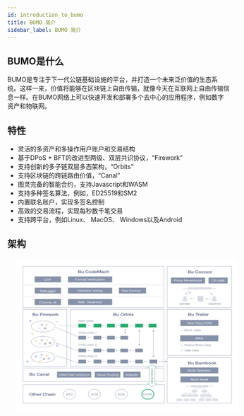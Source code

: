 ```yaml
---
id: introduction_to_bumo
title: BUMO 简介
sidebar_label: BUMO 简介
---
```



## BUMO是什么

BUMO是专注于下一代公链基础设施的平台，并打造一个未来泛价值的生态系统。这样一来，价值将能够在区块链上自由传输，就像今天在互联网上自由传输信息一样。在BUMO网络上可以快速开发和部署多个去中心的应用程序，例如数字资产和物联网。

## 特性

- 灵活的多资产和多操作用户账户和交易结构
- 基于DPoS + BFT的改进型两级、双层共识协议，“Firework”
- 支持创新的多子链双层多态架构，“Orbits”
- 支持区块链的跨链路由价值，“Canal”
- 图灵完备的智能合约，支持Javascript和WASM
- 支持多种签名算法，例如，ED25519和SM2
- 内置联名账户，实现多签名控制
- 高效的交易流程，实现每秒数千笔交易
- 支持跨平台，例如Linux、 MacOS、 Windows以及Android

## 架构

<img src="/docs/Assets/arch.png"
     style= "margin-left: 20px">
